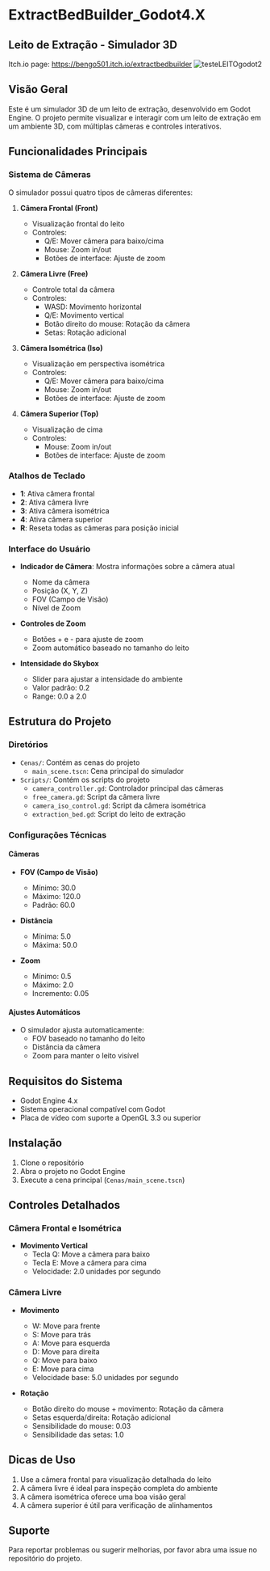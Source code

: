 # ExtractBedBuilder_Godot4.X 
## Leito de Extração - Simulador 3D
Itch.io page:
https://bengo501.itch.io/extractbedbuilder
![testeLEITOgodot2](https://github.com/user-attachments/assets/56d370b0-29df-410e-ae77-609657b5869e5-b398-eb397a1e092c)

## Visão Geral
Este é um simulador 3D de um leito de extração, desenvolvido em Godot Engine. O projeto permite visualizar e interagir com um leito de extração em um ambiente 3D, com múltiplas câmeras e controles interativos.

## Funcionalidades Principais

### Sistema de Câmeras
O simulador possui quatro tipos de câmeras diferentes:

1. **Câmera Frontal (Front)**
   - Visualização frontal do leito
   - Controles:
     - Q/E: Mover câmera para baixo/cima
     - Mouse: Zoom in/out
     - Botões de interface: Ajuste de zoom

2. **Câmera Livre (Free)**
   - Controle total da câmera
   - Controles:
     - WASD: Movimento horizontal
     - Q/E: Movimento vertical
     - Botão direito do mouse: Rotação da câmera
     - Setas: Rotação adicional

3. **Câmera Isométrica (Iso)**
   - Visualização em perspectiva isométrica
   - Controles:
     - Q/E: Mover câmera para baixo/cima
     - Mouse: Zoom in/out
     - Botões de interface: Ajuste de zoom

4. **Câmera Superior (Top)**
   - Visualização de cima
   - Controles:
     - Mouse: Zoom in/out
     - Botões de interface: Ajuste de zoom

### Atalhos de Teclado
- **1**: Ativa câmera frontal
- **2**: Ativa câmera livre
- **3**: Ativa câmera isométrica
- **4**: Ativa câmera superior
- **R**: Reseta todas as câmeras para posição inicial

### Interface do Usuário
- **Indicador de Câmera**: Mostra informações sobre a câmera atual
  - Nome da câmera
  - Posição (X, Y, Z)
  - FOV (Campo de Visão)
  - Nível de Zoom

- **Controles de Zoom**
  - Botões + e - para ajuste de zoom
  - Zoom automático baseado no tamanho do leito

- **Intensidade do Skybox**
  - Slider para ajustar a intensidade do ambiente
  - Valor padrão: 0.2
  - Range: 0.0 a 2.0

## Estrutura do Projeto

### Diretórios
- `Cenas/`: Contém as cenas do projeto
  - `main_scene.tscn`: Cena principal do simulador
- `Scripts/`: Contém os scripts do projeto
  - `camera_controller.gd`: Controlador principal das câmeras
  - `free_camera.gd`: Script da câmera livre
  - `camera_iso_control.gd`: Script da câmera isométrica
  - `extraction_bed.gd`: Script do leito de extração

### Configurações Técnicas

#### Câmeras
- **FOV (Campo de Visão)**
  - Mínimo: 30.0
  - Máximo: 120.0
  - Padrão: 60.0

- **Distância**
  - Mínima: 5.0
  - Máxima: 50.0

- **Zoom**
  - Mínimo: 0.5
  - Máximo: 2.0
  - Incremento: 0.05

#### Ajustes Automáticos
- O simulador ajusta automaticamente:
  - FOV baseado no tamanho do leito
  - Distância da câmera
  - Zoom para manter o leito visível

## Requisitos do Sistema
- Godot Engine 4.x
- Sistema operacional compatível com Godot
- Placa de vídeo com suporte a OpenGL 3.3 ou superior

## Instalação
1. Clone o repositório
2. Abra o projeto no Godot Engine
3. Execute a cena principal (`Cenas/main_scene.tscn`)

## Controles Detalhados

### Câmera Frontal e Isométrica
- **Movimento Vertical**
  - Tecla Q: Move a câmera para baixo
  - Tecla E: Move a câmera para cima
  - Velocidade: 2.0 unidades por segundo

### Câmera Livre
- **Movimento**
  - W: Move para frente
  - S: Move para trás
  - A: Move para esquerda
  - D: Move para direita
  - Q: Move para baixo
  - E: Move para cima
  - Velocidade base: 5.0 unidades por segundo

- **Rotação**
  - Botão direito do mouse + movimento: Rotação da câmera
  - Setas esquerda/direita: Rotação adicional
  - Sensibilidade do mouse: 0.03
  - Sensibilidade das setas: 1.0

## Dicas de Uso
1. Use a câmera frontal para visualização detalhada do leito
2. A câmera livre é ideal para inspeção completa do ambiente
3. A câmera isométrica oferece uma boa visão geral
4. A câmera superior é útil para verificação de alinhamentos

## Suporte
Para reportar problemas ou sugerir melhorias, por favor abra uma issue no repositório do projeto.
